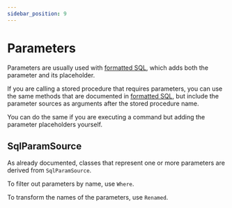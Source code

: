 ```yaml
---
sidebar_position: 9
---
```


# Parameters

Parameters are usually used with [formatted SQL](./formatted-sql.md), which adds both the parameter and its placeholder.

If you are calling a stored procedure that requires parameters, you can use the same methods that are documented in [formatted SQL](./formatted-sql.md), but include the parameter sources as arguments after the stored procedure name.

You can do the same if you are executing a command but adding the parameter placeholders yourself.

## SqlParamSource

As already documented, classes that represent one or more parameters are derived from `SqlParamSource`.

To filter out parameters by name, use `Where`.

To transform the names of the parameters, use `Renamed`.
